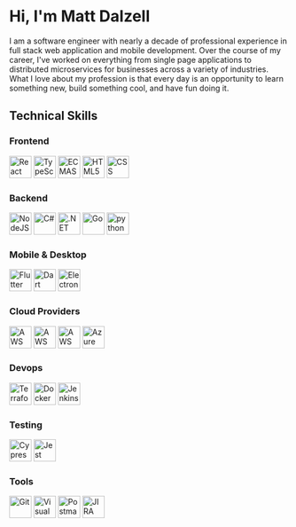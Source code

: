 # Hi, I'm Matt Dalzell

I am a software engineer with nearly a decade of professional experience in full stack web application and mobile development. Over the course of my career, I've worked on everything from single page applications to distributed microservices for businesses across a variety of industries. What I love about my profession is that every day is an opportunity to learn something new, build something cool, and have fun doing it.

## Technical Skills

### Frontend

<a href="https://reactjs.org/" title="React"><img src="https://raw.githubusercontent.com/get-icon/geticon/master/icons/react.svg" alt="React" height="40" width="40"></a>
<a href="https://www.typescriptlang.org/" title="TypeScript"><img src="https://raw.githubusercontent.com/get-icon/geticon/master/icons/typescript-icon.svg" alt="TypeScript" height="40" width="40"></a>
<a href="https://developer.mozilla.org/en-US/docs/Web/JavaScript" title="JavaScript"><img src="https://raw.githubusercontent.com/get-icon/geticon/master/icons/javascript.svg" alt="ECMAScript 6" height="40" width="40"></a>
<a href="https://html.com/html5/" title="HTML5"><img src="https://raw.githubusercontent.com/get-icon/geticon/master/icons/html-5.svg" alt="HTML5" height="40" width="40"></a>
<a href="https://html.com/html5/" title="CSS"><img src="https://raw.githubusercontent.com/get-icon/geticon/master/icons/css-3.svg" alt="CSS" height="40" width="40"></a>

### Backend

<a href="https://nodejs.org/en/" title="NodeJS"><img src="https://raw.githubusercontent.com/get-icon/geticon/master/icons/nodejs-icon.svg" alt="NodeJS" height="40" width="40"></a>
<a href="https://docs.microsoft.com/en-us/dotnet/csharp/" title="C#"><img src="https://raw.githubusercontent.com/get-icon/geticon/master/icons/c-sharp.svg" alt="C#" height="40" width="40"></a>
<a href="https://dotnet.microsoft.com/" title=".NET"><img src="https://docs.microsoft.com/en-us/media/logos/logo_NET.svg" alt=".NET" height="40" width="40"></a>
<a href="https://go.dev/" title="Go"><img src="https://raw.githubusercontent.com/get-icon/geticon/master/icons/go.svg" alt="Go" height="40" width="40"></a>
<a href="https://www.python.org/" title="python"><img src="https://raw.githubusercontent.com/get-icon/geticon/master/icons/python.svg" alt="python" height="40" width="40"></a>

### Mobile & Desktop

<a href="https://flutter.dev/" title="Flutter"><img src="https://raw.githubusercontent.com/get-icon/geticon/master/icons/flutter.svg" alt="Flutter" height="40" width="40"></a>
<a href="https://dart.dev/" title="Dart"><img src="https://raw.githubusercontent.com/get-icon/geticon/master/icons/dart.svg" alt="Dart" height="40" width="40"></a>
<a href="https://www.electronjs.org/" title="Electron"><img src="https://raw.githubusercontent.com/get-icon/geticon/master/icons/electron.svg" alt="Electron" height="40" width="40"></a>

### Cloud Providers

<a href="https://aws.amazon.com/ec2/" title="AWS EC2"><img src="https://raw.githubusercontent.com/get-icon/geticon/master/icons/aws-ec2.svg" alt="AWS EC2" height="40" width="40"></a>
<a href="https://aws.amazon.com/s3/" title="AWS S3"><img src="https://raw.githubusercontent.com/get-icon/geticon/master/icons/aws-s3.svg" alt="AWS S3" height="40" width="40"></a>
<a href="https://aws.amazon.com/cloudfront/" title="AWS Cloudfront"><img src="https://raw.githubusercontent.com/get-icon/geticon/master/icons/aws-cloudfront.svg" alt="AWS Cloudfront" height="40" width="40"></a>
<a href="https://azure.microsoft.com/en-us/" title="Azure"><img src="https://raw.githubusercontent.com/get-icon/geticon/master/icons/azure-icon.svg" alt="Azure" height="40" width="40"></a>

### Devops

<a href="https://www.terraform.io/" title="Terraform"><img src="https://raw.githubusercontent.com/get-icon/geticon/master/icons/terraform.svg" alt="Terraform" height="40" width="40"></a>
<a href="https://www.docker.com/" title="Docker"><img src="https://raw.githubusercontent.com/get-icon/geticon/master/icons/docker-icon.svg" alt="Docker" height="40" width="40"></a>
<a href="https://jenkins-ci.org/" title="Jenkins"><img src="https://raw.githubusercontent.com/get-icon/geticon/master/icons/jenkins.svg" alt="Jenkins" height="40" width="40"></a>

### Testing

<a href="https://www.cypress.io/" title="Cypress"><img src="https://raw.githubusercontent.com/get-icon/geticon/master/icons/cypress.svg" alt="Cypress" height="40" width="40"></a>
<a href="https://jestjs.io/" title="Jest"><img src="https://raw.githubusercontent.com/get-icon/geticon/master/icons/jest.svg" alt="Jest" height="40" width="40"></a>

### Tools

<a href="https://git-scm.com/" title="Git"><img src="https://raw.githubusercontent.com/get-icon/geticon/master/icons/git-icon.svg" alt="Git" width="40" height="40"></a>
<a href="https://code.visualstudio.com/" title="Visual Studio Code"><img src="https://raw.githubusercontent.com/get-icon/geticon/master/icons/visual-studio-code.svg" alt="Visual Studio Code" width="40" height="40"></a>
<a href="https://www.getpostman.com/" title="Postman"><img src="https://raw.githubusercontent.com/get-icon/geticon/master/icons/postman.svg" alt="Postman" width="40" height="40"></a>
<a href="https://www.atlassian.com/software/jira" title="JIRA"><img src="https://raw.githubusercontent.com/get-icon/geticon/master/icons/jira.svg" alt="JIRA" width="40" height="40"></a>
